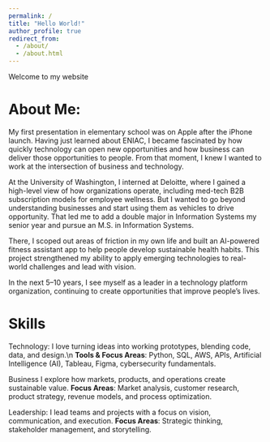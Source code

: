 ```yaml
---
permalink: /
title: "Hello World!"
author_profile: true
redirect_from: 
  - /about/
  - /about.html
---
```


Welcome to my website

About Me:
======= 

My first presentation in elementary school was on Apple after the iPhone launch. Having just learned about ENIAC, I became fascinated by how quickly technology can open new opportunities and how business can deliver those opportunities to people. From that moment, I knew I wanted to work at the intersection of business and technology. 

At the University of Washington, I interned at Deloitte, where I gained a high-level view of how organizations operate, including med-tech B2B subscription models for employee wellness. But I wanted to go beyond understanding businesses and start using them as vehicles to drive opportunity. That led me to add a double major in Information Systems my senior year and pursue an M.S. in Information Systems.

There, I scoped out areas of friction in my own life and built an AI-powered fitness assistant app to help people develop sustainable health habits. This project strengthened my ability to apply emerging technologies to real-world challenges and lead with vision.

In the next 5–10 years, I see myself as a leader in a technology platform organization, continuing to create opportunities that improve people’s lives.


Skills
======= 
Technology:
I love turning ideas into working prototypes, blending code, data, and design.\n
**Tools & Focus Areas**: Python, SQL, AWS, APIs, Artificial Intelligence (AI), Tableau, Figma, cybersecurity fundamentals.

Business
I explore how markets, products, and operations create sustainable value.
**Focus Areas**: Market analysis, customer research, product strategy, revenue models, and process optimization.

Leadership:
I lead teams and projects with a focus on vision, communication, and execution.
**Focus Areas**: Strategic thinking, stakeholder management, and storytelling.
